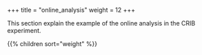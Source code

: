 +++
title = "online_analysis"
weight = 12
+++

This section explain the example of the online analysis in the CRIB experiment.

{{% children sort="weight" %}}
